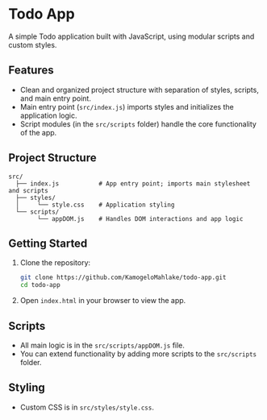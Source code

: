 
# Todo App

A simple Todo application built with JavaScript, using modular scripts and custom styles.

## Features

- Clean and organized project structure with separation of styles, scripts, and main entry point.
- Main entry point (`src/index.js`) imports styles and initializes the application logic.
- Script modules (in the `src/scripts` folder) handle the core functionality of the app.

## Project Structure

```
src/
  ├── index.js           # App entry point; imports main stylesheet and scripts
  ├── styles/
  │     └── style.css    # Application styling
  └── scripts/
        └── appDOM.js    # Handles DOM interactions and app logic
```

## Getting Started

1. Clone the repository:
   ```sh
   git clone https://github.com/KamogeloMahlake/todo-app.git
   cd todo-app
   ```

2. Open `index.html` in your browser to view the app.

## Scripts

- All main logic is in the `src/scripts/appDOM.js` file.
- You can extend functionality by adding more scripts to the `src/scripts` folder.

## Styling

- Custom CSS is in `src/styles/style.css`.
